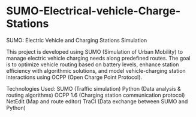 # SUMO-Electrical-vehicle-Charge-Stations
SUMO: Electric Vehicle and Charging Stations Simulation

This project is developed using SUMO (Simulation of Urban Mobility) to manage electric vehicle charging needs along predefined routes. The goal is to optimize vehicle routing based on battery levels, enhance station efficiency with algorithmic solutions, and model vehicle-charging station interactions using OCPP (Open Charge Point Protocol).

Technologies Used:
SUMO (Traffic simulation)
Python (Data analysis & routing algorithms)
OCPP 1.6 (Charging station communication protocol)
NetEdit (Map and route editor)
TraCI (Data exchange between SUMO and Python)

